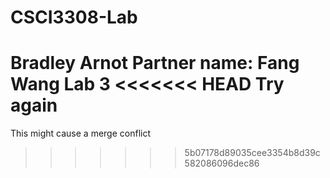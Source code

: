 # CSCI3308-Lab
Bradley Arnot
Partner name: Fang Wang
Lab 3
<<<<<<< HEAD
Try again
=======
This might cause a merge conflict
>>>>>>> 5b07178d89035cee3354b8d39c582086096dec86
